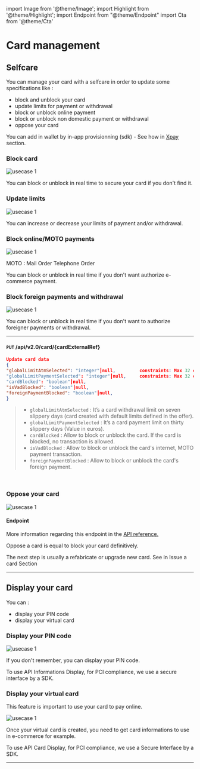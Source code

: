 import Image from '@theme/Image';
import Highlight from '@theme/Highlight';
import Endpoint from "@theme/Endpoint"
import Cta from '@theme/Cta'

# Card management


## Selfcare

You can manage your card with a selfcare in order to update some specifications like : 

- block and unblock your card
- update limits for payment or withdrawal
- block or unblock online payment
- block or unblock non domestic payment or withdrawal
- oppose your card

You can add in wallet by in-app provisionning (sdk) - See how in [Xpay](./x-pay.md) section.

### Block card
 
<Image src="docs/Card_Self_Verrou.png" alt="usecase 1"/>


<Highlight type="tip">
 
 You can block or unblock in real time to secure your card if you don't find it.
 
</Highlight>



### Update limits
  
<Image src="docs/Card_Self_UpdateLimits.png" alt="usecase 1"/>

<!--
#### Endpoint
More information regarding this endpoint in the [API reference](/api/CardFactory)
<Endpoint apiUrl="/v2.0/cardfactory" path="/api​/v2.0​/card/{cardExternalRef}" method="put"/>
-->

<Highlight type="tip">
 
 You can increase or decrease your limits of payment and/or withdrawal.

</Highlight>




### Block online/MOTO payments

  
<Image src="docs/Card_Self_VAD.png" alt="usecase 1"/>

MOTO : Mail Order Telephone Order
<!--
#### Endpoint
More information regarding this endpoint in the [API reference](/api/CardFactory)
<Endpoint apiUrl="/v2.0/cardfactory" path="/api​/v2.0​/card/{cardExternalRef}" method="put"/>
-->

<Highlight type="tip">
 
  You can block or unblock in real time if you don't want authorize e-commerce payment.
 
</Highlight>



### Block foreign payments and withdrawal
 
<Image src="docs/Card_Self_ETR.png" alt="usecase 1"/>

<!--
#### Endpoint
More information regarding this endpoint in the [API reference](/api/CardFactory)
<Endpoint apiUrl="/v2.0/cardfactory" path="/api​/v2.0​/card/{cardExternalRef}" method="put"/>
-->

<Highlight type="tip">
 
 You can block or unblock in real time if you don't want to authorize foreigner payments or withdrawal.
 
</Highlight>

---

#### ``` PUT ``` /api/v2.0/card/{cardExternalRef}

```json
Update card data
{
"globalLimitAtmSelected": "integer"┃null,         constraints: Max 32 chars
"globalLimitPaymentSelected": "integer"┃null,     constraints: Max 32 chars    
"cardBlocked": "boolean"┃null,            
"isVadBlocked": "boolean"┃null,                   
"foreignPaymentBlocked": "boolean"┃null,                             
}
```

> - ``` globalLimitAtmSelected ``` : It’s a card withdrawal limit on seven slippery days (card created with default limits defined in the offer). 
> - ``` globalLimitPaymentSelected ``` : It’s a card payment limit on thirty slippery days (Value in euros).
> - ``` cardBlocked ``` : Allow to block or unblock the card. If the card is blocked, no transaction is allowed.
> - ``` isVadBlocked ``` : Allow to block or unblock the card's internet, MOTO payment transaction.
> - ``` foreignPaymentBlocked ``` : Allow to block or unblock the card's foreign payment.

<br/>

<!--
More information regarding this endpoint in the [API reference](/api/CardFactory)
<Endpoint apiUrl="/v2.0/cardfactory" path="/api​/v2.0​/card/{cardExternalRef}" method="put"/>
-->

### Oppose your card

<Image src="docs/Card_Oppose.png" alt="usecase 1"/>

#### Endpoint

More information regarding this endpoint in the [API reference.](/api/CardFactory)
<!--
<Endpoint apiUrl="v2.0/cardfactory" path="/api​/v2.0​/card/{cardExternalRef}/oppose" method="patch"/>
-->

<Highlight type="danger">
 
Oppose a card is equal to block your card definitively.
 
</Highlight>

<Highlight>
 
 The next step is usually a refabricate or upgrade new card. See in Issue a card Section
 
</Highlight>

---

## Display your card

You can : 

- display your PIN code
- display your virtual card


### Display your PIN code

<Image src="docs/Card_PIN.png" alt="usecase 1"/>

<Highlight type="tip">
 
 If you don't remember, you can display your PIN code.
 
</Highlight>

<Highlight type="caution">
 
 To use API Informations Display, for PCI compliance, we use a secure interface by a SDK.
 
</Highlight>


### Display your virtual card

This feature is important to use your card to pay online. 

<Image src="docs/Card_Display.png" alt="usecase 1"/>

<Highlight type="tip">
 
 Once your virtual card is created, you need to get card informations to use in e-commerce for example.
 
</Highlight>

<Highlight type="caution">
 
 To use API Card Display, for PCI compliance, we use a Secure Interface by a SDK.
 
</Highlight>

---


<Cta
  context="doc"
  ui="button"
  link="/api/CardFactory"
  label="Try it out"
/>
